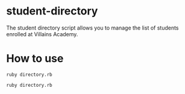 # student-directory

The student directory script allows you to manage the list of students enrolled at Villains Academy.

# How to use

```shell
ruby directory.rb
```

```
ruby directory.rb
```
